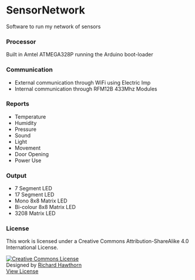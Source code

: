 # SensorNetwork

Software to run my network of sensors

### Processor

Built in Amtel ATMEGA328P running the Arduino boot-loader

### Communication

- External communication through WiFi using Electric Imp
- Internal communication through RFM12B 433Mhz Modules

### Reports

- Temperature
- Humidity
- Pressure
- Sound
- Light
- Movement
- Door Opening
- Power Use

### Output

- 7 Segment LED
- 17 Segment LED
- Mono 8x8 Matrix LED
- Bi-colour 8x8 Matrix LED
- 3208 Matrix LED

### License

This work is licensed under a Creative Commons Attribution-ShareAlike 4.0 International License.

<a rel="license" href="http://creativecommons.org/licenses/by-sa/4.0/"><img alt="Creative Commons License" style="border-width:0" src="https://i.creativecommons.org/l/by-sa/4.0/88x31.png" /></a><br />
Designed by <a xmlns:cc="http://creativecommons.org/ns#" href="http://www.richardhawthorn.com" property="cc:attributionName" rel="cc:attributionURL" target="_blank">Richard Hawthorn</a><br />
<a rel="license" href="http://creativecommons.org/licenses/by-sa/4.0/" target="_blank">View License</a>

